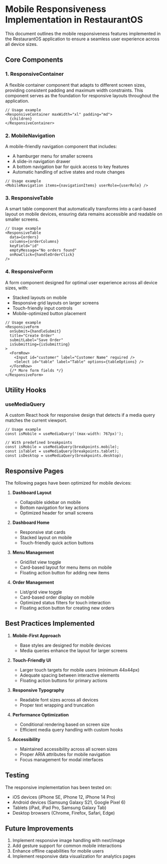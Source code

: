 # Mobile Responsiveness Implementation in RestaurantOS

This document outlines the mobile responsiveness features implemented in the RestaurantOS application to ensure a seamless user experience across all device sizes.

## Core Components

### 1. ResponsiveContainer

A flexible container component that adapts to different screen sizes, providing consistent padding and maximum width constraints. This component serves as the foundation for responsive layouts throughout the application.

```tsx
// Usage example
<ResponsiveContainer maxWidth="xl" padding="md">
  {children}
</ResponsiveContainer>
```

### 2. MobileNavigation

A mobile-friendly navigation component that includes:
- A hamburger menu for smaller screens
- A slide-in navigation drawer
- A bottom navigation bar for quick access to key features
- Automatic handling of active states and route changes

```tsx
// Usage example
<MobileNavigation items={navigationItems} userRole={userRole} />
```

### 3. ResponsiveTable

A smart table component that automatically transforms into a card-based layout on mobile devices, ensuring data remains accessible and readable on smaller screens.

```tsx
// Usage example
<ResponsiveTable
  data={orders}
  columns={orderColumns}
  keyField="id"
  emptyMessage="No orders found"
  onRowClick={handleOrderClick}
/>
```

### 4. ResponsiveForm

A form component designed for optimal user experience across all device sizes, with:
- Stacked layouts on mobile
- Responsive grid layouts on larger screens
- Touch-friendly input controls
- Mobile-optimized button placement

```tsx
// Usage example
<ResponsiveForm
  onSubmit={handleSubmit}
  title="Create Order"
  submitLabel="Save Order"
  isSubmitting={isSubmitting}
>
  <FormRow>
    <Input id="customer" label="Customer Name" required />
    <Select id="table" label="Table" options={tableOptions} />
  </FormRow>
  {/* More form fields */}
</ResponsiveForm>
```

## Utility Hooks

### useMediaQuery

A custom React hook for responsive design that detects if a media query matches the current viewport.

```tsx
// Usage example
const isMobile = useMediaQuery('(max-width: 767px)');

// With predefined breakpoints
const isMobile = useMediaQuery(breakpoints.mobile);
const isTablet = useMediaQuery(breakpoints.tablet);
const isDesktop = useMediaQuery(breakpoints.desktop);
```

## Responsive Pages

The following pages have been optimized for mobile devices:

1. **Dashboard Layout**
   - Collapsible sidebar on mobile
   - Bottom navigation for key actions
   - Optimized header for small screens

2. **Dashboard Home**
   - Responsive stat cards
   - Stacked layout on mobile
   - Touch-friendly quick action buttons

3. **Menu Management**
   - Grid/list view toggle
   - Card-based layout for menu items on mobile
   - Floating action button for adding new items

4. **Order Management**
   - List/grid view toggle
   - Card-based order display on mobile
   - Optimized status filters for touch interaction
   - Floating action button for creating new orders

## Best Practices Implemented

1. **Mobile-First Approach**
   - Base styles are designed for mobile devices
   - Media queries enhance the layout for larger screens

2. **Touch-Friendly UI**
   - Larger touch targets for mobile users (minimum 44x44px)
   - Adequate spacing between interactive elements
   - Floating action buttons for primary actions

3. **Responsive Typography**
   - Readable font sizes across all devices
   - Proper text wrapping and truncation

4. **Performance Optimization**
   - Conditional rendering based on screen size
   - Efficient media query handling with custom hooks

5. **Accessibility**
   - Maintained accessibility across all screen sizes
   - Proper ARIA attributes for mobile navigation
   - Focus management for modal interfaces

## Testing

The responsive implementation has been tested on:
- iOS devices (iPhone SE, iPhone 12, iPhone 14 Pro)
- Android devices (Samsung Galaxy S21, Google Pixel 6)
- Tablets (iPad, iPad Pro, Samsung Galaxy Tab)
- Desktop browsers (Chrome, Firefox, Safari, Edge)

## Future Improvements

1. Implement responsive image handling with next/image
2. Add gesture support for common mobile interactions
3. Enhance offline capabilities for mobile users
4. Implement responsive data visualization for analytics pages 